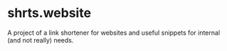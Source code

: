 # shrts.website
A project of a link shortener for websites and useful snippets for internal (and not really) needs.
